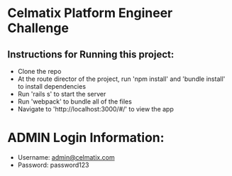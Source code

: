 # Celmatix Platform Engineer Challenge

## Instructions for Running this project:
* Clone the repo
* At the route director of the project, run 'npm install' and 'bundle install'
to install dependencies
* Run 'rails s' to start the server
* Run 'webpack' to bundle all of the files
* Navigate to 'http://localhost:3000/#/' to view the app

# ADMIN Login Information:
* Username: admin@celmatix.com
* Password: password123